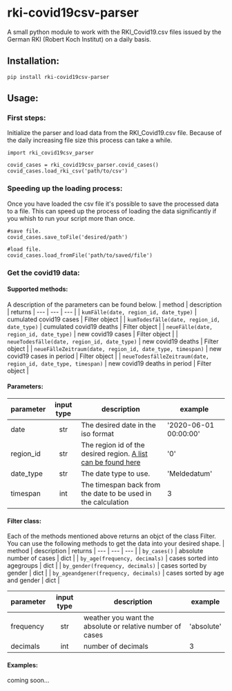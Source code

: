 # rki-covid19csv-parser
A small python module to work with the RKI_Covid19.csv files issued by the German RKI (Robert Koch Institut) on a daily basis.

## Installation:
```pip install rki-covid19csv-parser```

## Usage:
### First steps:
Initialize the parser and load data from the RKI_Covid19.csv file.   Because of the daily increasing file size this process can take a while.
```
import rki_covid19csv_parser
  
covid_cases = rki_covid19csv_parser.covid_cases()
covid_cases.load_rki_csv('path/to/csv')
```
### Speeding up the loading process:
Once you have loaded the csv file it's possible to save the processed data to a file.
This can speed up the process of loading the data significantly if you whish to run your script more than once.
```
#save file.
covid_cases.save_toFile('desired/path')

#load file.
covid_cases.load_fromFile('path/to/saved/file')
```
### Get the covid19 data:
#### Supported methods:
A description of the parameters can be found below. 
| method | description | returns
| --- | --- | --- |
| ```kumFälle(date, region_id, date_type)``` | cumulated covid19 cases | Filter object |
| ```kumTodesfälle(date, region_id, date_type)``` | cumulated covid19 deaths | Filter object |
| ```neueFälle(date, region_id, date_type)``` | new covid19 cases | Filter object |
| ```neueTodesfälle(date, region_id, date_type)``` | new covid19 deaths | Filter object |
| ```neueFälleZeitraum(date, region_id, date_type, timespan)``` | new covid19 cases in period | Filter object |
| ```neueTodesfälleZeitraum(date, region_id, date_type, timespan)``` | new covid19 deaths in period | Filter object |
#### Parameters:
| parameter | input type | description | example |
| --- | :---: | --- | --- |
| date | str | The desired date in the iso format | '2020-06-01 00:00:00' |
| region_id | str | The region id of the desired region. [A list can be found here]() | '0' |
| date_type | str | The date type to use. | 'Meldedatum' |
| timespan | int | The timespan back from the date to be used in the calculation | 3 |
#### Filter class:
Each of the methods mentioned above returns an objct of the class Filter. You can use the following methods to get the data into your desired shape.
| method | description | returns
| --- | --- | --- |
| ```by_cases()``` | absolute number of cases | dict |
| ```by_age(frequency, decimals)``` | cases sorted into agegroups | dict |
| ```by_gender(frequency, decimals)``` | cases sorted by gender | dict |
| ```by_ageandgener(frequency, decimals)``` | cases sorted by age and gender | dict |

| parameter | input type | description | example |
| --- | :---: | --- | --- |
| frequency | str | weather you want the absolute or relative number of cases | 'absolute' |
| decimals | int | number of decimals | 3 |


#### Examples:
coming soon...


